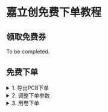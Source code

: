 # 嘉立创免费下单教程

## 领取免费券

To be completed.

## 免费下单

<details>
<summary>1. 导出PCB下单</summary>
<div class="center"><img src="https://imagebank-0.oss-cn-beijing.aliyuncs.com/VS-PicGo/嘉立创免费下单教程--2024-06-28-15-44-30.png"/></div>
<div class="center"><img src="https://imagebank-0.oss-cn-beijing.aliyuncs.com/VS-PicGo/嘉立创免费下单教程--2024-06-28-15-45-47.png"/></div>
</details>

<details>
<summary>2. 调整下单参数</summary>

`()`内为推荐值，未提及的部分默认即可。

<div class='center'>

| 参数 | 图片 |
|:-:|:-:|
 | 板子数量<br>(5片，2层)  | <div class="center"><img src="https://imagebank-0.oss-cn-beijing.aliyuncs.com/VS-PicGo/嘉立创免费下单教程--2024-06-28-15-46-46.png"/></div>  |
 | 确认生产稿<br>(不需要确认)  |  <div class="center"><img src="https://imagebank-0.oss-cn-beijing.aliyuncs.com/VS-PicGo/嘉立创免费下单教程--2024-06-28-15-47-00.png"/></div> |
 | 出货方式<br>(单片) | <div class="center"><img src="https://imagebank-0.oss-cn-beijing.aliyuncs.com/VS-PicGo/嘉立创免费下单教程--2024-06-28-16-03-31.png"/></div> |
 | 阻焊颜色<br>(绿色) | <div class="center"><img src="https://imagebank-0.oss-cn-beijing.aliyuncs.com/VS-PicGo/嘉立创免费下单教程--2024-06-28-16-03-35.png"/></div> |
 | 焊盘喷镀<br>(有铅喷锡) | <div class="center"><img src="https://imagebank-0.oss-cn-beijing.aliyuncs.com/VS-PicGo/嘉立创免费下单教程--2024-06-28-16-03-38.png"/></div><div class="center"><img src="https://imagebank-0.oss-cn-beijing.aliyuncs.com/VS-PicGo/嘉立创免费下单教程--2024-06-28-16-03-46.png"/></div> |
 | 包装要求<br>(空白盒子) | <div class="center"><img src="https://imagebank-0.oss-cn-beijing.aliyuncs.com/VS-PicGo/嘉立创免费下单教程--2024-06-28-16-03-49.png"/></div> |
 | 板上加标志<br>(图文二维码) | <div class="center"><img src="https://imagebank-0.oss-cn-beijing.aliyuncs.com/VS-PicGo/嘉立创免费下单教程--2024-06-28-16-03-53.png"/></div> |
 | 选择交期<br>(48h免费加急) | <div class="center"><img src="https://imagebank-0.oss-cn-beijing.aliyuncs.com/VS-PicGo/嘉立创免费下单教程--2024-06-28-16-03-56.png"/></div> |
 | 贴片和钢网<br>(不需要) | <div class="center"><img src="https://imagebank-0.oss-cn-beijing.aliyuncs.com/VS-PicGo/嘉立创免费下单教程--2024-06-28-16-04-01.png"/></div> |
 | 确认订单方式<br>(手动确认) | <div class="center"><img src="https://imagebank-0.oss-cn-beijing.aliyuncs.com/VS-PicGo/嘉立创免费下单教程--2024-06-28-16-04-05.png"/></div> |
 | 发货方式<br>(不一起发货) | <div class="center"><img src="https://imagebank-0.oss-cn-beijing.aliyuncs.com/VS-PicGo/嘉立创免费下单教程--2024-06-28-16-04-08.png"/></div> |
 | 发货快递选EMS<br>(EMS标快) | <div class="center"><img src="https://imagebank-0.oss-cn-beijing.aliyuncs.com/VS-PicGo/嘉立创免费下单教程--2024-06-28-16-04-11.png"/></div> |

</div>
</details>

<details>
<summary>3. 用卷下单</summary>

</details>

